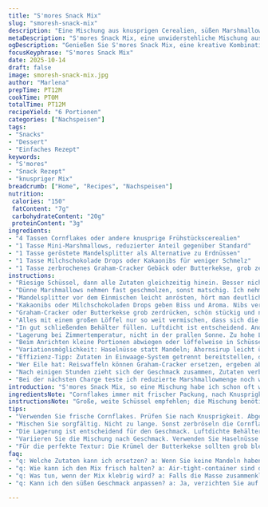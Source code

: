 ```yaml
---
title: "S'mores Snack Mix"
slug: "smoresh-snack-mix"
description: "Eine Mischung aus knusprigen Cerealien, süßen Marshmallows und Schokostückchen. Weniger Marshmallows als üblich, mit gerösteten Mandelsplittern statt Erdnüssen für einen nussigen, leicht herben Geschmack. Locker gemischt, luftdicht gelagert. Ideal als schneller Snack für zwischendurch. Betonung auf Textur und Geschmackskontraste. Flexibel veränderbar, je nach Vorrat und Geschmack. Statt Schokolade dünne Kakaonibs oder zerkleinerte Zartbitterschokolade nutzen, wenn es mal nicht schmelzen soll."
metaDescription: "S'mores Snack Mix, eine unwiderstehliche Mischung aus knusprigen Cerealien, Marshmallows und Mandelsplittern für den perfekten Snack."
ogDescription: "Genießen Sie S'mores Snack Mix, eine kreative Kombination aus Cerealien, Nüssen und Schokolade für alle Snack-Liebhaber."
focusKeyphrase: "S'mores Snack Mix"
date: 2025-10-14
draft: false
image: smoresh-snack-mix.jpg
author: "Marlena"
prepTime: PT12M
cookTime: PT0M
totalTime: PT12M
recipeYield: "6 Portionen"
categories: ["Nachspeisen"]
tags:
- "Snacks"
- "Dessert"
- "Einfaches Rezept"
keywords:
- "S'mores"
- "Snack Rezept"
- "knuspriger Mix"
breadcrumb: ["Home", "Recipes", "Nachspeisen"]
nutrition: 
 calories: "150"
 fatContent: "7g"
 carbohydrateContent: "20g"
 proteinContent: "3g"
ingredients:
- "4 Tassen Cornflakes oder andere knusprige Frühstückscerealien"
- "1 Tasse Mini-Marshmallows, reduzierter Anteil gegenüber Standard"
- "1 Tasse geröstete Mandelsplitter als Alternative zu Erdnüssen"
- "1 Tasse Milchschokolade Drops oder Kakaonibs für weniger Schmelz"
- "1 Tasse zerbrochenes Graham-Cracker Gebäck oder Butterkekse, grob zerstoßen"
instructions:
- "Riesige Schüssel, dann alle Zutaten gleichzeitig hinein. Besser nicht einzeln, sondern alles auf einmal grob vermengen, damit sie durchmischen. Nicht übertreiben; sonst zerkrümelt das Gebäck zu stark. Die Cornflakes sorgen für den Crunch, schauen ob sie noch knackig wirken."
- "Dünne Marshmallows nehmen fast geschmolzen, sonst matschig. Ich nehme meistens nur die Hälfte der empfohlenen Menge. Sonst wird alles klebrig und zu süß, gerade wenn Milchschokolade dazu kommt. Am besten testen beim Verkneten: fängt der Mix schon an zusammenzukleben? Dann stoppt man."
- "Mandelsplitter vor dem Einmischen leicht anrösten, hört man deutlich knacken und riecht den Geschmack. Sie geben einen Hauch Bitterkeit, sollten knackig bleiben und nicht zu alt sein, sonst schmecken sie muffig. Alternative: geröstete Sonnenblumenkerne fürs herzhafte Aroma."
- "Kakaonibs oder Milchschokoladen Drops geben Biss und Aroma. Nibs verwandeln sich nicht zu klebriger Masse, bleiben bissfest. Ideal, wenn es nicht schmelzen soll oder man keinen Kühlschrank hat. Schokolade möglichst frisch und nicht rumliegen lassen, sonst Fett-Ausblühungen."
- "Graham-Cracker oder Butterkekse grob zerdrücken, schön stückig und nicht zu fein pulverisiert, damit es die Textur konserviert. Bei zu feinem Krümel wird der Mix mehlig, verliert Biss."
- "Alles mit einem großen Löffel nur so weit vermischen, dass sich die Zutaten gerade so verbinden. Sonst werden Cornflakes zerdrückt oder Marshmallows verklumpen und Schokolade verteilt sich ungleich."
- "In gut schließenden Behälter füllen. Luftdicht ist entscheidend. Andernfalls verlieren Cornflakes ihre Knackigkeit und Marshmallows trocknen zu schnell aus. Ein großer Vorteil, wenn man den Mix vorbereiten möchte, denn so bleibt er spontan snackbereit."
- "Lagerung bei Zimmertemperatur, nicht in der prallen Sonne. Zu hohe Luftfeuchtigkeit macht alles weich. Kühlschrank ist keine gute Idee, wegen Feuchtigkeitsaufnahme. Geschmacksverlust droht dann auch."
- "Beim Anrichten kleine Portionen abwiegen oder löffelweise in Schüssel. Die Geräusche entscheiden: knusprig, nicht muffig. Wenn Popcorn knistert, eher frisch. Warme Hände vermeiden, sonst wird der Mix klebrig durch Margarine oder Schokolade an Fingerspitzen."
- "Variationsmöglichkeit: Haselnüsse statt Mandeln; Ahornsirup leicht über die Cerealien träufeln und kurz im Ofen bei niedriger Temperatur warmstellen, gibt mehr Tiefe."
- "Effizienz-Tipp: Zutaten in Einwaage-System getrennt bereitstellen, dann in einem großen Gefäß zügig, zügig zusammengeben – nicht umständlich einzeln rein, sonst dauert’s ewig und Mix verklumpt ungleich."
- "Wer Eile hat: Reiswaffeln können Graham-Cracker ersetzen, ergeben aber eine andere Konsistenz. Nicht zu viel nehmen, sonst zu trocken."
- "Nach einigen Stunden zieht sich der Geschmack zusammen, Zutaten verbinden sich geschmacklich ohne zu matschen – hier ist der Mix am besten."
- "Bei der nächsten Charge teste ich reduzierte Marshmallowmenge noch weiter. Zu viel Süße stört. Das Mundgefühl sollte knusprig, leicht klebrig, aber nicht pappig bleiben."
introduction: "S'mores Snack Mix, so eine Mischung habe ich schon oft wild zusammengeworfen. Der Trick: die richtige Balance zwischen den süßen Marshmallows und den knusprigen Cerealien. Nicht zu viel, sonst klebt alles zusammen und die Textur leidet. Mandelsplitter statt Erdnüsse, weil ich Nussallergikern oft aushelfe oder Abwechslung will. Graham-Cracker sind klassisch, aber ich setze auch mal auf Butterkekse, wenn’s mustergültig bleiben soll. Die Milchschokolade gegen Kakaonibs tauschen, wenn ich das Ganze etwas weniger süß und stabiler möchte. Wichtig: frisch geröstete Nüsse und knackige Cerealien. Ohne frische Zutaten verblasst der Mix schnell im Geschmack und wird langweilig. Die Zubereitung dauert kaum länger als zehn Minuten, aber der Unterschied? Riesig."
ingredientsNote: "Cornflakes immer mit frischer Packung, nach Knusprigkeit prüfen. Leicht abgestanden machen sie feucht und zäh. Marshmallows reduziere ich oft auf die Hälfte, weil zu viel Süße zerstört das Mundgefühl. Mandelsplitter werden vor dem Vermengen kurz geröstet – ohne Fett in der Pfanne, langsam, damit das Aroma hervorkommt. Ersetzen kann man sie durch Haselnüsse oder Walnüsse, je nachdem, was man bevorzugt oder daheim hat. Milchschokoladen Drops eignen sich gut für süßere Varianten; Kakaonibs sind meine persönliche Geheimwaffe für etwas mehr Biss und weniger Geschmolzenes. Graham-Cracker sind außen knusprig, innen mürbe – beim Zerbrechen ruhig stückig lassen, eine grobe Krume bewahrt Struktur. Butterkekse sind neutraler, schmecken anders, geben aber ebenfalls eine schöne Basis und sind in der Vorratskammer häufig vorhanden."
instructionsNote: "Große, weite Schüssel empfehlen; die Mischung benötigt Raum beim Vermengen, sonst zerbröselt alles zu fein. Nicht lange rühren – einige Sekunden reichen. Sonst zerbrechen die Kekse und Cornflakes zerbröseln. Marshmallows erst später hinzufügen, damit sie nicht zu schnell verkleben. Eleganter Mix: schnell und kurz mit einem Löffel, nicht mit den Händen, sonst zu warm und klebrig. Mandelsplitter vor dem Reingehen anrösten, bis es in der Pfanne leicht knackt und der Duft intensiv wird. Beobachten: sobald Marshmallows anfangen zu kleben, nicht weiter mischen. Luftdichter Behälter bewahrt Aroma und Crunch länger als Folien oder offene Schüsseln. Bei Lagerung in Plastiktüte kontrolliere regelmäßig auf Feuchtigkeit, sonst klebt es zusammen. Nicht im Kühlschrank, sonst ziehen die Zutaten Wasser und werden matschig. Am besten bei Raumtemperatur dunkel lagern. Variationen mit Nüssen-Zusätzen oder getrockneten Cranberries können nach Geschmack eingemischt werden, aber in kleinen Mengen wegen Gewichtsveränderung der Textur."
tips:
- "Verwenden Sie frische Cornflakes. Prüfen Sie nach Knusprigkeit. Abgestandene Cerealien sind schnell zäh. Bei der Lagerung auf Feuchtigkeit achten. Marshmallows in der Menge reduzieren. Machen Sie immer einen Test mit den Zutaten. Zu viel macht alles klebrig. Achten Sie darauf, die Mandeln vorher kurz anzurösten. Röstung steigert das Aroma. Zweite Option: Sonnenblumenkerne, wenn Mandeln nicht zur Hand sind."
- "Mischen Sie sorgfältig. Nicht zu lange. Sonst zerbröseln die Cornflakes und die Marshmallows verkleben. Wenn die Masse klebrig wird, sofort aufhören. Ein großer Esslöffel ist ideal, schnell umrühren. Die Mischung sollte locker bleiben. Sollte eher konsistent sein, knusprig agieren. Schokolade immer frisch verwenden für besten Geschmack."
- "Die Lagerung ist entscheidend für den Geschmack. Luftdichte Behälter nutzen. Sonst verlieren die Cornflakes schnell ihre Knackigkeit. Meiden Sie Kühlschranklagern, das macht alles matschig. Ideal ist Raumtemperatur. Dunkel lagern, direkte Sonne vermeiden. Nach ein paar Stunden zieht sich der Geschmack in die Zutaten. Dann schmeckt es besonders gut."
- "Variieren Sie die Mischung nach Geschmack. Verwenden Sie Haselnüsse oder Walnüsse, wenn Mandeln nicht verfügbar sind. Kakaonibs statt Schokolade für weniger Süße. Fügen Sie bei Bedarf etwas Ahornsirup hinzu. Das bringt einen schönen süßen Touch. Wenn Graham-Cracker nicht verfügbar sind, nehmen Sie Reiswaffeln. Aber Achtung: Zu viel kann den Mix zu trocken machen."
- "Für die perfekte Textur: Die Krümel der Butterkekse sollten grob bleiben. Es bewahrt die Struktur. Wenn sie zu fein sind, wird alles mehlig. Behalten Sie den Biss im Auge. Man kann auch getrocknete Früchte hinzufügen, aber immer in Maßen, um die Textur nicht zu verändern."
faq:
- "q: Welche Zutaten kann ich ersetzen? a: Wenn Sie keine Mandeln haben, nutzen Sie Haselnüsse. Kakaonibs geben weniger Schmelz als Milchschokolade. Für glutenfreie Optionen: verwenden Sie glutenfreie Kekse und Cerealien. Mit frischen Zutaten arbeiten ist essenziell, sonst wird der Mix schnell langweilig."
- "q: Wie kann ich den Mix frisch halten? a: Air-tight-container sind der Schlüssel. Lagern Sie an einem kühlen, dunklen Ort. Kein Kühlschrank verwenden. Drehen Sie die Behälter, vermeiden Sie Licht. Achten Sie auf Feuchtigkeit. Das kann die Knusprigkeit ruinieren, vermeiden Sie offene Schüsseln."
- "q: Was tun, wenn der Mix klebrig wird? a: Falls die Masse zusammenklebt, hat man vielleicht zu viele Marshmallows. Dann weniger verwenden. Überprüfen Sie die Temperatur beim Mischen. Zu warme Hände machen alles klebrig. Wechseln Sie die Methode – nach jeder Zutat prüfen."
- "q: Kann ich den süßen Geschmack anpassen? a: Ja, verzichten Sie auf zu viele Marshmallows, reduzieren Sie die Süße. Überlegen Sie, weniger Schokolade zu verwenden. Oder nutzen Sie Kakaonibs. Ahornsirup geht auch, aber mit Bedacht. Achten Sie auf den optimalen Biss."

---
```

